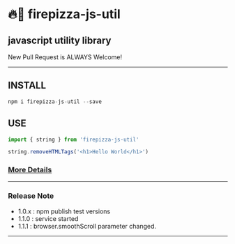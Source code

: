 # 🔥🍕 firepizza-js-util
## javascript utility library

New Pull Request is ALWAYS Welcome!

---

## INSTALL 
```javascript
npm i firepizza-js-util --save
```

## USE
```javascript
import { string } from 'firepizza-js-util'

string.removeHTMLTags('<h1>Hello World</h1>')
```

### [More Details](https://github.com/hooni24/firepizza-js-util/wiki)
---
### Release Note
- 1.0.x : npm publish test versions
- 1.1.0 : service started
- 1.1.1 : browser.smoothScroll parameter changed.
---

